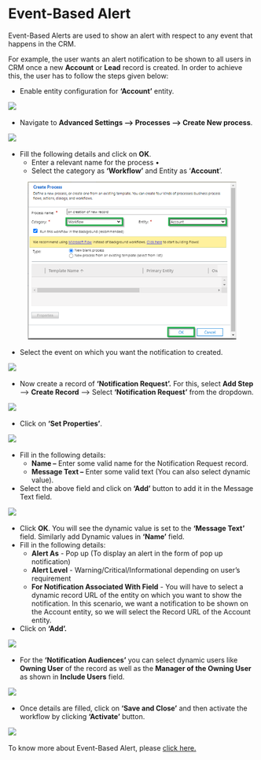 # Event-Based Alert

Event-Based Alerts are used to show an alert with respect to any event that happens in the CRM.&#x20;

For example, the user wants an alert notification to be shown to all users in CRM once a new **Account** or **Lead** record is created. In order to achieve this, the user has to follow the steps given below:

* Enable entity configuration for **‘Account’** entity.&#x20;

![](<../../../.gitbook/assets/Event\_1 (1).png>)

* Navigate to **Advanced Settings --> Processes --> Create New process**.

![](<../../../.gitbook/assets/Event\_2 (2).png>)

* Fill the following details and click on **OK**.&#x20;
  * Enter a relevant name for the process •
  * Select the category as **‘Workflow’** and Entity as ‘**Account**’.

<figure><img src="../../../.gitbook/assets/3 (12).png" alt=""><figcaption></figcaption></figure>

* Select the event on which you want the notification to created.

![](../../../.gitbook/assets/Event\_4.png)

* Now create a record of **‘Notification Request’.** For this, select **Add Step** --> **Create Record** --> Select **‘Notification Request’** from the dropdown.

![](../../../.gitbook/assets/Event\_5.png)

* Click on **‘Set Properties’**.&#x20;

![](../../../.gitbook/assets/Event\_6.png)

* Fill in the following details:&#x20;
  * **Name –** Enter some valid name for the Notification Request record.&#x20;
  * **Message Text –** Enter some valid text (You can also select dynamic value).
* Select the above field and click on **‘Add’** button to add it in the Message Text field.

![](<../../../.gitbook/assets/Event\_1 (2).png>)

* Click **OK**. You will see the dynamic value is set to the **‘Message Text’** field. Similarly add Dynamic values in **‘Name’** field.
* Fill in the following details:&#x20;
  * **Alert As** - Pop up (To display an alert in the form of pop up notification)&#x20;
  * **Alert Level** - Warning/Critical/Informational depending on user’s requirement&#x20;
  * **For Notification Associated With Field** - You will have to select a dynamic record URL of the entity on which you want to show the notification. In this scenario, we want a notification to be shown on the Account entity, so we will select the Record URL of the Account entity.
* Click on **‘Add’.**

![](<../../../.gitbook/assets/Event\_2 (4).png>)

* For the **‘Notification Audiences’** you can select dynamic users like **Owning User** of the record as well as the **Manager of the Owning User** as shown in **Include Users** field.

![](<../../../.gitbook/assets/Event\_8 (2).png>)

* Once details are filled, click on **‘Save and Close’** and then activate the workflow by clicking **‘Activate’** button.

![](../../../.gitbook/assets/Event\_9.png)

To know more about Event-Based Alert, please [click here.](https://docs.inogic.com/alerts4dynamics/features/event-based-alert)

